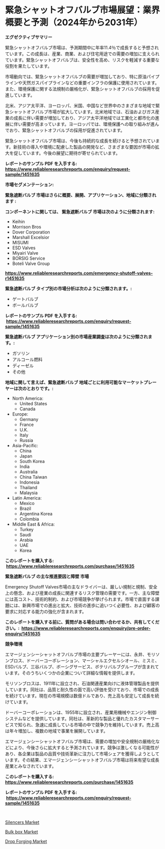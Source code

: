 <p><h1>緊急シャットオフバルブ市場展望：業界概要と予測（2024年から2031年）</h1></p><p><strong>エグゼクティブサマリー</strong></p>
<p><p>緊急シャットオフバルブ市場は、予測期間中に年率11.4％で成長すると予想されています。この成長は、産業、商業、および住宅用途での需要の増加に支えられています。緊急シャットオフバルブは、安全性を高め、リスクを軽減する重要な役割を果たしています。</p><p>市場動向では、緊急シャットオフバルブの需要が増加しており、特に原油パイプラインや天然ガスパイプラインなどの重要インフラの保護に使用されています。また、環境保護に関する法規制の厳格化が、緊急シャットオフバルブの採用を促進しています。</p><p>北米、アジア太平洋、ヨーロッパ、米国、中国など世界中のさまざまな地域で緊急シャットオフバルブ市場が拡大しています。北米地域では、石油およびガス産業の成長に伴い需要が増加しており、アジア太平洋地域では工業化と都市化の進展に伴い需要が高まっています。ヨーロッパでは、環境保護への取り組みが進んでおり、緊急シャットオフバルブの採用が促進されています。</p><p>緊急シャットオフバルブ市場は、今後も持続的な成長を続けると予想されています。新技術の導入や環境に配慮した製品の開発など、さまざまな要因が市場の拡大を促しています。今後の展望に期待が寄せられています。</p></p>
<p><strong>レポートのサンプル PDF を入手する: <a href="https://www.reliableresearchreports.com/enquiry/request-sample/1451635">https://www.reliableresearchreports.com/enquiry/request-sample/1451635</a></strong></p>
<p><strong>市場セグメンテーション:</strong></p>
<p><strong> 緊急遮断バルブ 市場はさらに概要、展開、アプリケーション、地域に分類されます :</strong></p>
<p><strong>コンポーネントに関しては、 緊急遮断バルブ 市場は次のように分類されます: &nbsp;</strong></p>
<p><ul><li>Keihin</li><li>Morrison Bros</li><li>Dover Corporation</li><li>Marshall Excelsior</li><li>MISUMI</li><li>ESD Valves</li><li>Miyairi Valve</li><li>BORSIG Service</li><li>Boteli Valve Group</li></ul></p>
<p><strong><a href="https://www.reliableresearchreports.com/emergency-shutoff-valves-r1451635">https://www.reliableresearchreports.com/emergency-shutoff-valves-r1451635</a></strong></p>
<p><strong> 緊急遮断バルブ タイプ別の市場分析は次のように分類されます。:</strong></p>
<p><ul><li>ゲートバルブ</li><li>ボールバルブ</li></ul></p>
<p><strong>レポートのサンプル PDF を入手する: &nbsp;<a href="https://www.reliableresearchreports.com/enquiry/request-sample/1451635">https://www.reliableresearchreports.com/enquiry/request-sample/1451635</a></strong></p>
<p><strong> 緊急遮断バルブ アプリケーション別の市場産業調査は次のように分類されます。:</strong></p>
<p><ul><li>ガソリン</li><li>アルコール燃料</li><li>ディーゼル</li><li>その他</li></ul></p>
<p><strong>地域に関して言えば、緊急遮断バルブ 地域ごとに利用可能なマーケットプレーヤーは次のとおりです。:</strong></p>
<p><ul>
    <li>
        North America:
        <ul>
            <li>United States</li>
            <li>Canada</li>
        </ul>
    </li>
    <li>
        Europe:
        <ul>
            <li>Germany</li>
            <li>France</li>
            <li>U.K.</li>
            <li>Italy</li>
            <li>Russia</li>
        </ul>
    </li>
    <li>
        Asia-Pacific:
        <ul>
            <li>China</li>
            <li>Japan</li>
            <li>South Korea</li>
            <li>India</li>
            <li>Australia</li>
            <li>China Taiwan</li>
            <li>Indonesia</li>
            <li>Thailand</li>
            <li>Malaysia</li>
        </ul>
    </li>
    <li>
        Latin America:
        <ul>
            <li>Mexico</li>
            <li>Brazil</li>
            <li>Argentina Korea</li>
            <li>Colombia</li>
        </ul>
    </li>
    <li>
        Middle East & Africa:
        <ul>
            <li>Turkey</li>
            <li>Saudi</li>
            <li>Arabia</li>
            <li>UAE</li>
            <li>Korea</li>
        </ul>
    </li>
    </ul></p>
<p><strong>このレポートを購入する: &nbsp;<a href="https://www.reliableresearchreports.com/purchase/1451635">https://www.reliableresearchreports.com/purchase/1451635</a></strong></p>
<p><strong>緊急遮断バルブ の主な推進要因と障壁 市場</strong></p>
<p><p>Emergency Shutoff Valves市場の主なドライバーは、厳しい規制と規制、安全上の懸念、および産業の成長に関連するリスク管理の需要です。一方、主な障壁には高コスト、技術的制約、および市場競争が挙げられます。市場で直面する課題には、新興市場での進出と拡大、技術の進歩に追いつく必要性、および顧客の要求に対応する能力の強化が含まれます。</p></p>
<p><strong>このレポートを購入する前に、質問がある場合は問い合わせるか、共有してください。:&nbsp; <a href="https://www.reliableresearchreports.com/enquiry/pre-order-enquiry/1451635">https://www.reliableresearchreports.com/enquiry/pre-order-enquiry/1451635</a></strong></p>
<p><strong>競争環境</strong></p>
<p><p>エマージェンシーシャットオフバルブ市場の主要プレーヤーには、永井、モリソンブロス、ドーバーコーポレーション、マーシャルエクセルシオール、ミスミ、ESDバルブ、三谷バルブ、ボーシグサービス、ボテリバルブグループが含まれています。そのうちいくつかの企業について詳細な情報を提供します。</p><p>モリソンブロスは、1911年に設立され、石油関連産業向けに液体管理製品を提供しています。同社は、品質と耐久性の面で高い評価を受けており、市場での成長を続けています。現在の市場規模は数億ドルであり、売上高も安定して成長を続けています。</p><p>ドーバーコーポレーションは、1955年に設立され、産業用機械やエンジン制御システムなどを提供しています。同社は、革新的な製品と優れたカスタマーサービスで知られ、急速に成長している市場の中で競争力を維持しています。売上高は年々増加し、複数の地域で事業を展開しています。</p><p>エマージェンシーシャットオフバルブ市場は、需要の増加や安全規制の厳格化などにより、今後さらに拡大すると予測されています。競争は激しくなる可能性があり、各企業は製品の品質や技術革新に注力して市場シェアを獲得しようとしています。その結果、エマージェンシーシャットオフバルブ市場は将来有望な成長産業とみなされています。</p></p>
<p><strong>このレポートを購入する: &nbsp; <a href="https://www.reliableresearchreports.com/purchase/1451635">https://www.reliableresearchreports.com/purchase/1451635</a></strong></p>
<p><strong>レポートのサンプル PDF を入手する: &nbsp;<a href="https://www.reliableresearchreports.com/enquiry/request-sample/1451635">https://www.reliableresearchreports.com/enquiry/request-sample/1451635</a></strong><strong></strong></p>
<p>&nbsp;</p>
<p><p><a href="https://www.linkedin.com/pulse/global-silencers-market-size-trends-insights-projections-from-dpokf?trackingId=va4oSYz6uabQFbbSHyAjWA%3D%3D">Silencers Market</a></p><p><a href="https://valiant-lunge-8fe.notion.site/Bulk-box-Market-Research-Report-Provides-thorough-Industry-Overview-which-offers-an-In-Depth-Analys-ee319528ed83479eb3147a52ac220b7e">Bulk box Market</a></p><p><a href="https://picayune-night-cbd.notion.site/Insights-into-Drop-Forging-Market-Size-Analysing-Market-Share-Trends-and-Growth-from-2024-to-2031-b86e2590f4d546d1b1af191b5f4313e5">Drop Forging Market</a></p></p>